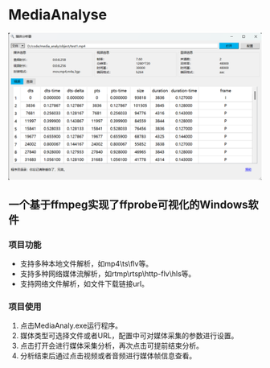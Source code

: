 # MediaAnalyse

![软件界面](https://raw.githubusercontent.com/chenli1379/MediaAnalyse/main/images/ui.png)

## 一个基于ffmpeg实现了ffprobe可视化的Windows软件

### 项目功能

 * 支持多种本地文件解析，如mp4\ts\flv等。
 * 支持多种网络媒体流解析，如rtmp\rtsp\http-flv\hls等。
 * 支持网络文件解析，如文件下载链接url。

### 项目使用
1. 点击MediaAnaly.exe运行程序。
2. 媒体类型可选择文件或者URL，配置中可对媒体采集的参数进行设置。
3. 点击打开会进行媒体采集分析，再次点击可提前结束分析。
4. 分析结束后通过点击视频或者音频进行媒体帧信息查看。
